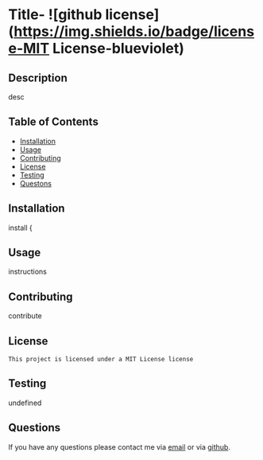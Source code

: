 # Title- ![github license](https://img.shields.io/badge/license-MIT License-blueviolet)

  ## Description
  
  desc
  
  ## Table of Contents
  
  - [Installation](#installation)
  - [Usage](#usage)
  - [Contributing](#contributing)
  - [License](#license)
  - [Testing](#test)
  - [Questons](#questions)
  
  ## Installation
   install
{  
  ## Usage
  instructions  

  ## Contributing
  contribute


  ## License
    This project is licensed under a MIT License license
  

  ## Testing
  undefined
  
  ## Questions
  If you have any questions please contact me via [email](mailto:emileebogdan@gmail.com) or via [github](https://www.github.com/emileebogdan).

